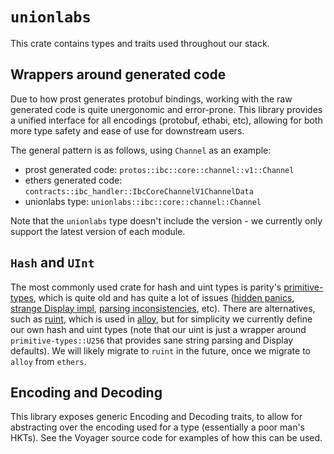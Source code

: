 # `unionlabs`

This crate contains types and traits used throughout our stack.

## Wrappers around generated code

Due to how prost generates protobuf bindings, working with the raw generated code is quite unergonomic and error-prone. This library provides a unified interface for all encodings (protobuf, ethabi, etc), allowing for both more type safety and ease of use for downstream users.

The general pattern is as follows, using `Channel` as an example:

- prost generated code: `protos::ibc::core::channel::v1::Channel`
- ethers generated code: `contracts::ibc_handler::IbcCoreChannelV1ChannelData`
- unionlabs type: `unionlabs::ibc::core::channel::Channel`

Note that the `unionlabs` type doesn't include the version - we currently only support the latest version of each module.

## `Hash` and `UInt`

The most commonly used crate for hash and uint types is parity's [primitive-types](https://docs.rs/primitive-types/latest/primitive_types/), which is quite old and has quite a lot of issues ([hidden panics](https://github.com/paritytech/parity-common/issues/764), [strange Display impl](https://github.com/paritytech/parity-common/issues/656), [parsing inconsistencies](https://github.com/paritytech/parity-common/issues/643), etc). There are alternatives, such as [ruint](https://github.com/recmo/uint), which is used in [alloy](https://github.com/alloy-rs/core), but for simplicity we currently define our own hash and uint types (note that our uint is just a wrapper around `primitive-types::U256` that provides sane string parsing and Display defaults). We will likely migrate to `ruint` in the future, once we migrate to `alloy` from `ethers`.

## Encoding and Decoding

This library exposes generic Encoding and Decoding traits, to allow for abstracting over the encoding used for a type (essentially a poor man's HKTs). See the Voyager source code for examples of how this can be used.
